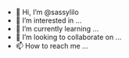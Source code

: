 - 👋 Hi, I’m @sassylilo
- 👀 I’m interested in ...
- 🌱 I’m currently learning ...
- 💞️ I’m looking to collaborate on ...
- 📫 How to reach me ...

<!---
sassylilo/sassylilo is a ✨ special ✨ repository because its `README.md` (this file) appears on your GitHub profile.
You can click the Preview link to take a look at your changes.
--->
